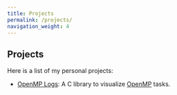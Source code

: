 ```yaml
---
title: Projects
permalink: /projects/
navigation_weight: 4
---
```


## Projects

Here is a list of my personal projects:

* [OpenMP Logs](/projects/omp_logs): A C library to visualize [OpenMP](https://www.openmp.org/) tasks.
